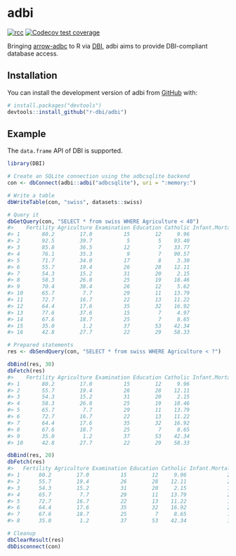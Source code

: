 
<!-- README.md is generated from README.Rmd. Please edit that file -->

# adbi

<!-- badges: start -->

[![rcc](https://github.com/r-dbi/adbi/workflows/rcc/badge.svg)](https://github.com/r-dbi/adbi/actions)
[![Codecov test
coverage](https://codecov.io/gh/r-dbi/adbi/branch/main/graph/badge.svg)](https://codecov.io/gh/r-dbi/adbi?branch=main)
<!-- badges: end -->

Bringing [arrow-adbc](https://github.com/apache/arrow-adbc) to R via
[DBI](https://github.com/r-dbi), adbi aims to provide DBI-compliant
database access.

## Installation

You can install the development version of adbi from
[GitHub](https://github.com/) with:

``` r
# install.packages("devtools")
devtools::install_github("r-dbi/adbi")
```

## Example

The `data.frame` API of DBI is supported.

``` r
library(DBI)

# Create an SQLite connection using the adbcsqlite backend
con <- dbConnect(adbi::adbi("adbcsqlite"), uri = ":memory:")

# Write a table
dbWriteTable(con, "swiss", datasets::swiss)

# Query it
dbGetQuery(con, "SELECT * from swiss WHERE Agriculture < 40")
#>    Fertility Agriculture Examination Education Catholic Infant.Mortality
#> 1       80.2        17.0          15        12     9.96             22.2
#> 2       92.5        39.7           5         5    93.40             20.2
#> 3       85.8        36.5          12         7    33.77             20.3
#> 4       76.1        35.3           9         7    90.57             26.6
#> 5       71.7        34.0          17         8     3.30             20.0
#> 6       55.7        19.4          26        28    12.11             20.2
#> 7       54.3        15.2          31        20     2.15             10.8
#> 8       58.3        26.8          25        19    18.46             20.9
#> 9       70.4        38.4          26        12     5.62             20.3
#> 10      65.7         7.7          29        11    13.79             20.5
#> 11      72.7        16.7          22        13    11.22             18.9
#> 12      64.4        17.6          35        32    16.92             23.0
#> 13      77.6        37.6          15         7     4.97             20.0
#> 14      67.6        18.7          25         7     8.65             19.5
#> 15      35.0         1.2          37        53    42.34             18.0
#> 16      42.8        27.7          22        29    58.33             19.3

# Prepared statements
res <- dbSendQuery(con, "SELECT * from swiss WHERE Agriculture < ?")

dbBind(res, 30)
dbFetch(res)
#>    Fertility Agriculture Examination Education Catholic Infant.Mortality
#> 1       80.2        17.0          15        12     9.96             22.2
#> 2       55.7        19.4          26        28    12.11             20.2
#> 3       54.3        15.2          31        20     2.15             10.8
#> 4       58.3        26.8          25        19    18.46             20.9
#> 5       65.7         7.7          29        11    13.79             20.5
#> 6       72.7        16.7          22        13    11.22             18.9
#> 7       64.4        17.6          35        32    16.92             23.0
#> 8       67.6        18.7          25         7     8.65             19.5
#> 9       35.0         1.2          37        53    42.34             18.0
#> 10      42.8        27.7          22        29    58.33             19.3

dbBind(res, 20)
dbFetch(res)
#>   Fertility Agriculture Examination Education Catholic Infant.Mortality
#> 1      80.2        17.0          15        12     9.96             22.2
#> 2      55.7        19.4          26        28    12.11             20.2
#> 3      54.3        15.2          31        20     2.15             10.8
#> 4      65.7         7.7          29        11    13.79             20.5
#> 5      72.7        16.7          22        13    11.22             18.9
#> 6      64.4        17.6          35        32    16.92             23.0
#> 7      67.6        18.7          25         7     8.65             19.5
#> 8      35.0         1.2          37        53    42.34             18.0

# Cleanup
dbClearResult(res)
dbDisconnect(con)
```
